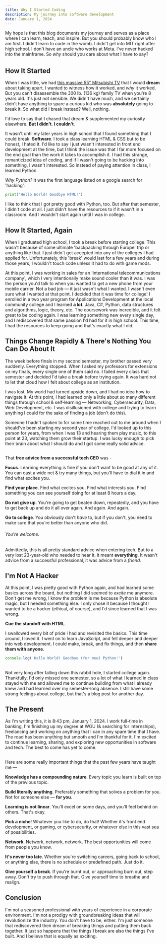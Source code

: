```yaml
---
title: Why I Started Coding
description: My journey into software development
date: January 1, 2024
---
```


My hope is that this blog documents my journey and serves as a place where I can learn, teach, and inspire. But you should probably know who I am first. I didn't learn to code in the womb. I didn't get into MIT right after high school. I don't have an uncle who works at Meta. I've never hacked into the mainframe. So *why* should you care about what I have to say?

######

## How It Started
When I was little, we had [this massive 55" Mitsubishi TV](https://www.recycledgoods.com/mitsubishi-55-widescreen-rear-projection-tv-ws-55809/) that I would **dream** about taking apart. I wanted to witness how it worked, and *why* it worked. But you can't disassemble the 300 lb. (136 kg) family TV when you're 8 years old. It's just not sensible. We didn't have much, and we certainly didn't have anything to spare a curious kid who was **absolutely** going to break it. So what did I break instead? Well, nothing. 

I'd love to say that I chased that dream & supplemented my curiosity elsewhere. **But I didn't**. **I couldn't**. 

It wasn't until my later years in high school that I found something that I could break. **Software**. I took a class learning HTML & CSS but to be honest, I hated it. I'd like to say I just wasn't interested in front end development at the time, but I think the issue was that I far more focused on the end goal than the work it takes to accomplish it. I had this strange, romanticized idea of coding, and if I wasn't going to be hacking into something, I wasn't interested. So instead of paying attention in class, I learned Python. 

*Why Python?* It was the first language listed on a google search for 'hacking'.

```python
print('Hello World! Goodbye HTML!')
```

I like to think that I got pretty good with Python, too. But after that semester, I didn't code at all. I just didn't have the resources to if it wasn't in a classroom. And I wouldn't start again until I was in college. 

## How It Started, Again
When I graduated high school, I took a break before starting college. This wasn't because of some ultimate 'backpacking through Europe' trip or anything like that. I just didn't get accepted into any of the colleges I had applied for. Unfortunately, this 'break' would last for a few years and during those years, I wouldn't touch code unless it had to do with game mods.

At this point, I was working in sales for an 'international telecommunications company', which I very intentionally make sound cooler than it was. I was the person you'd talk to when you wanted to get a new phone from your mobile carrier. Not a bad job &mdash; it just wasn't what I wanted. I wasn't even sure what I wanted at that point. I decided that it was time for college! I enrolled in a two year program for Applications Development at the local community college and I learned **a lot**. Java, C#, Python, data structures and algorithms, logic, theory, etc. The coursework was incredible, and it felt great to be coding again. I was learning something new every single day, and I rediscovered that same passion I'd had for it in high school. This time, I had the resources to keep going and that's exactly what I did. 

## Things Change Rapidly & There's Nothing You Can Do About It
The week before finals in my second semester, my brother passed very suddenly. Everything stopped. When I asked my professors for extensions on my finals, every single one of them said no. I failed every class that semester and decided I'd take a break before trying again. It was hard not to let that cloud how I felt about college as an institution. 

I was lost. My world had turned upside down, and I had no idea how to navigate it. At this point, I had learned only a little about so many different things through school & self-learning &mdash; Networking, Cybersecurity, Data, Web Development, etc. I was disillusioned with college and trying to learn anything I could for the sake of finding a job (don't do this). 

Someone I hadn't spoken to for some time reached out to me around when I should've been starting my second year of college. I'd looked up to this person for years, from when I was 13 and hearing them play music, to this point at 23, watching them grow their startup. I was lucky enough to pick their brain about what I should do and I got some really solid advice. 

## 

That **free advice from a successful tech CEO** was -

**Focus**. Learning everything is fine if you don't want to be good at any of it. You can cast a wide net & try many things, but you'll have to dial it in and find what excites you. 

**Find your place**. Find what excites you. Find what interests you. Find something you can see yourself doing for at least 8 hours a day.

**Do not give up**. You're going to get beaten down, repeatedly, and you have to get back up and do it all over again. And again. And again. 

**Go to college**. You obviously don't *have* to, but if you don't, you need to make sure that you're better than anyone who did. 

###### You're welcome. 

##

Admittedly, this is all pretty standard advice when entering tech. But to a very lost 23-year-old who needed to hear it, it meant **everything**. It wasn't advice from a successful professional, it was advice from a *friend*. 

## I'm Not A Hacker
At this point, I was pretty good with Python again, and had learned some basics across the board, but nothing I did seemed to *excite* me anymore. Don't get me wrong, I know the problem is me because Python is absolute magic, but I needed something else. I only chose it because I thought I wanted to be a hacker (ethical, of course), and I'd since learned that I was wrong. 

**Cue the standoff with HTML**. 

I swallowed every bit of pride I had and revisited the basics. This time around, I loved it. I went on to learn JavaScript, and fell deeper and deeper into web development. I could make, break, and fix things, and then **share them with anyone**.  

```js
console.log('Hello World! Goodbye (for now) Python!') 
```

##

Not very long after falling down this rabbit hole, I started college again. Thankfully, I'd only missed one semester, so a lot of what I learned in class stayed with me and allowed me to continue building from what I already knew and had learned over my semester-long absence. I still have some strong feelings about college, but that's a blog post for another day. 

## The Present
As I'm writing this, it is 8:43 pm, January 1, 2024. I work full-time in banking, I'm finishing up my degree at WGU (& searching for internships), freelancing and working on anything that I can in any spare time that I have. The road has been anything but smooth and I'm thankful for it. I'm excited to continue learning, sharing, and exploring new opportunities in software and tech. The best to come has yet to come. 

##

Here are some really important things that the past few years have taught me &mdash;

**Knowledge has a compounding nature**. Every topic you learn is built on top of the previous topic.  

**Build literally anything**. Preferably something that solves a problem for you. Not for someone else &mdash; **for you**.

**Learning is not linear**. You'll excel on some days, and you'll feel behind on others. That's okay.

**Pick a niche**! Whatever you like to do, do that! Whether it's front end development, or gaming, or cybersecurity, or whatever else in this vast sea of possibilities. 

**Network**. Network, network, network. The best opportunities will come from people you know. 

**It's never too late**. Whether you're switching careers, going back to school, or anything else, there is no schedule or predefined path. Just do it. 

**Give yourself a break**. If you're burnt out, or approaching burn out, step away. Don't try to push through that. Give yourself time to breathe and realign. 


## Conclusion
I'm not a seasoned professional with years of experience in a corporate environment. I'm not a prodigy with groundbreaking ideas that will revolutionize the industry. You don't have to be, either. I'm just someone that rediscovered their dream of breaking things and putting them back together. It just so happens that the things I break are also the things I've built. And I believe that is equally as exciting. 